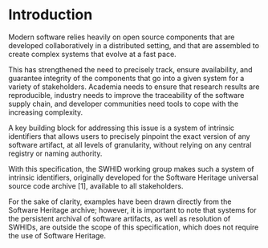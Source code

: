 # Introduction

Modern software relies heavily on open source components that are developed
collaboratively in a distributed setting, and that are assembled to create
complex systems that evolve at a fast pace.

This has strengthened the need to precisely track, ensure availability, and
guarantee integrity of the components that go into a given system for a variety
of stakeholders. Academia needs to ensure that research results are
reproducible, industry needs to improve the traceability of the software supply
chain, and developer communities need tools to cope with the increasing complexity.

A key building block for addressing this issue is a system of intrinsic
identifiers that allows users to precisely pinpoint the exact version of any software
artifact, at all levels of granularity, without relying on any central registry
or naming authority.

With this specification, the SWHID working group makes such a system of
intrinsic identifiers, originally developed for the Software Heritage
universal source code archive [1], available to all stakeholders.

For the sake of clarity, examples have been drawn directly from the Software
Heritage archive; however, it is important to note that systems for the persistent archival of software
artifacts, as well as resolution of SWHIDs, are outside the scope of this
specification, which does not require the
use of Software Heritage.

